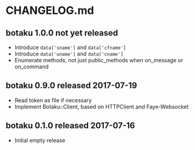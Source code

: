 
# CHANGELOG.md


## botaku 1.0.0  not yet released

- Introduce `data['sname']` and `data['cfname']`
- Introduce `data['uname']` and `data['cname']`
- Enumerate methods, not just public_methods when on_message or on_command


## botaku 0.9.0  released 2017-07-19

- Read token as file if necessary
- Implement Botaku::Client, based on HTTPClient and Faye-Websocket


## botaku 0.1.0  released 2017-07-16

- Initial empty release

